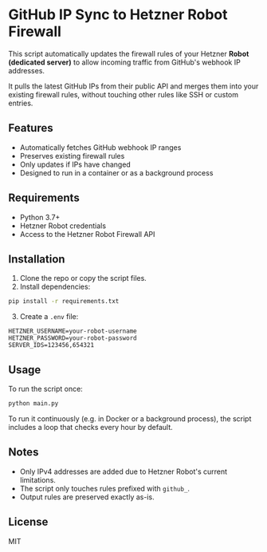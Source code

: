 # GitHub IP Sync to Hetzner Robot Firewall

This script automatically updates the firewall rules of your Hetzner **Robot (dedicated server)** to allow incoming traffic from GitHub's webhook IP addresses.

It pulls the latest GitHub IPs from their public API and merges them into your existing firewall rules, without touching other rules like SSH or custom entries.

## Features

- Automatically fetches GitHub webhook IP ranges
- Preserves existing firewall rules
- Only updates if IPs have changed
- Designed to run in a container or as a background process

## Requirements

- Python 3.7+
- Hetzner Robot credentials
- Access to the Hetzner Robot Firewall API

## Installation

1. Clone the repo or copy the script files.
2. Install dependencies:
```bash
pip install -r requirements.txt
```

3. Create a `.env` file:
```env
HETZNER_USERNAME=your-robot-username
HETZNER_PASSWORD=your-robot-password
SERVER_IDS=123456,654321
```

## Usage

To run the script once:
```bash
python main.py
```

To run it continuously (e.g. in Docker or a background process), the script includes a loop that checks every hour by default.

## Notes

- Only IPv4 addresses are added due to Hetzner Robot's current limitations.
- The script only touches rules prefixed with `github_`.
- Output rules are preserved exactly as-is.

## License

MIT